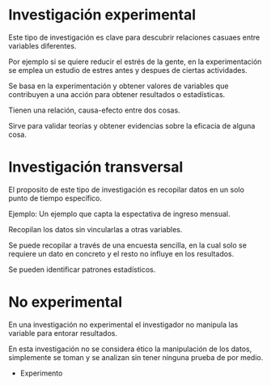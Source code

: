 # Investigación experimental

Este tipo de investigación es clave para descubrir relaciones casuaes entre variables diferentes.

Por ejemplo si se quiere reducir el estrés de la gente, en la experimentación se emplea un estudio de estres antes y despues de ciertas actividades.

Se basa en la experimentación y obtener valores de variables que contribuyen a una acción para obtener resultados o estadísticas.

Tienen una relación, causa-efecto entre dos cosas.

Sirve para validar teorías y obtener evidencias sobre la eficacia de alguna cosa. 

# Investigación transversal

El proposito de este tipo de investigación es recopilar datos en un solo punto de tiempo específico.

Ejemplo: Un ejemplo que capta la espectativa de ingreso mensual.

Recopilan los datos sin vincularlas a otras variables.

Se puede recopilar a través de una encuesta sencilla, en la cual solo se requiere un dato en concreto y el resto no influye en los resultados.

Se pueden identificar patrones  estadísticos.

# No experimental

En una investigación no experimental el investigador no manipula las variable para entorar resultados.

En esta investigación no se considera ético la manipulación de los datos, simplemente se toman y se analizan sin tener ninguna prueba de por medio.

- Experimento